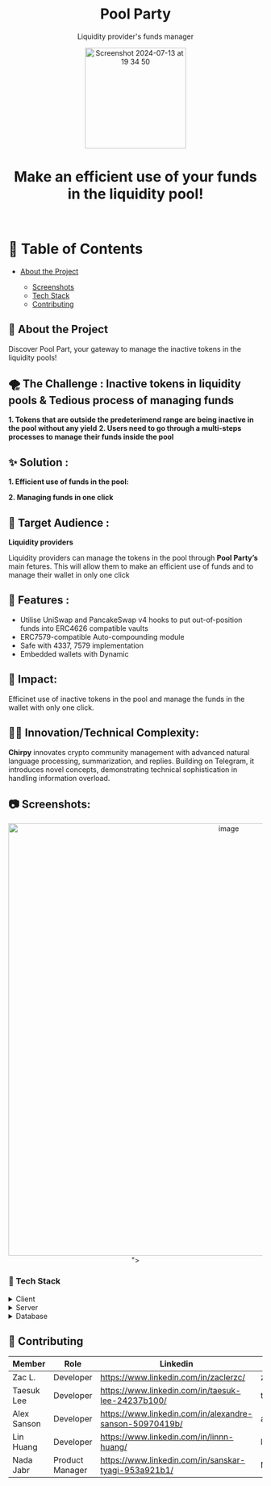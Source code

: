 
<div align="center">
  
  <Pool Party>
  <h1>Pool Party</h1>

   <div align="center"> 
  

  <p>
    Liquidity provider's funds manager

  </div>

<div align="center">

 <img width="200" alt="Screenshot 2024-07-13 at 19 34 50" src="https://github.com/user-attachments/assets/8bc9510f-25db-424a-a7dc-b08c74d8b7b8">

    
</div>

  <p>
     <h1>Make an efficient use of your funds in the liquidity pool!</h1>
  </p>
  
  

  </h4>
</div>

<br />

<!-- Table of Contents -->
# :notebook_with_decorative_cover: Table of Contents

- [About the Project](#star2-about-the-project)
  * [Screenshots](#camera-screenshots)
  * [Tech Stack](#space_invader-tech-stack)
  * [Contributing](#wave-contributing)
 


  <!-- About the Project -->
## :star2: About the Project
Discover Pool Part, your gateway to manage the inactive tokens in the liquidity pools!

<!-- The Challenge -->

 ## 🌪️ The Challenge : Inactive tokens in liquidity pools & Tedious process of managing funds

**1. Tokens that are outside the predeterimend range are being inactive in the pool without any yield**
**2. Users need to go through a multi-steps processes to manage their funds inside the pool**

<!-- Solution -->
 ## ✨ Solution :

**1. Efficient use of funds in the pool:** 

**2. Managing funds in one click** 

<!-- Modes -->
## 👥 Target Audience :


**Liquidity providers** 

Liquidity providers can manage the tokens in the pool through **Pool Party’s** main fetures. This will allow them to make an efficient use of funds and to manage their wallet in only one click

<!-- Features -->
## :dart: Features : 

- Utilise UniSwap and PancakeSwap v4 hooks to put out-of-position funds into ERC4626 compatible vaults
- ERC7579-compatible Auto-compounding module
- Safe with 4337, 7579 implementation
- Embedded wallets with Dynamic


<!-- Impact -->

## 📑 Impact:

Efficinet use of inactive tokens in the pool and manage the funds in the wallet with only one click.


<!-- **Innovation/Technical Complexity** -->

## 👩‍💻 Innovation/Technical Complexity:

**Chirpy** innovates crypto community management with advanced natural language processing, summarization, and replies. Building on Telegram, it introduces novel concepts, demonstrating technical sophistication in handling information overload.



<!-- Screenshots -->

## :camera: Screenshots: 

<div align="center"> 
<img width="858" alt="image" src="<img width="858" alt="image" src="https://github.com/user-attachments/assets/1e6a5a4b-efe9-4c10-a7a7-0df89b7163c6">
">




    
</div>


<!-- TechStack -->
### :space_invader: Tech Stack

<details>
  <summary>Client</summary>
  <ul>
    <li><a href="https://github.com/lens-protocol/lens-sdk">lens-sdk</a></li>
    <li><a href="https://tailwindcss.com/">tailwind</a></li>
    <li><a href="https://worldcoin.org/world-id">world-id</a></li>
    <li><a href="https://next.id/">next.id</a></li>
    
    
    
  </ul>
</details>

<details>
  <summary>Server</summary>
  <ul>
    <li><a href="https://docs.python-telegram-bot.org/en/v20.6/index.html">python3-telegram-bot</a></li>


    
  </ul>
</details>

<details>
<summary>Database</summary>
  <ul>
    <li><a href="https://ethglobal.com/events/brussles/prizes/uniswap">uniswap</a></li>
    <li><a href="https://ethglobal.com/events/brussles/prizes/pancakeswap">pancakeswap</a></li>
    <li><a href="https://ethglobal.com/events/brussles/prizes/safe">safe</a></li>
    <li><a href="https://ethglobal.com/events/brussles/prizes/dynamic">dynamic</a></li>
  </ul>
</details>




<!-- Contributing -->
## :wave: Contributing



| Member  | Role | Linkedin | GitHub   |
| ----------- | ----------- |----------- |----------- |
| Zac L. | Developer | https://www.linkedin.com/in/zaclerzc/               | zlace0x              |
| Taesuk Lee  |  Developer                  | https://www.linkedin.com/in/taesuk-lee-24237b100/   | taesuklee       |
| Alex Sanson |  Developer                   | https://www.linkedin.com/in/alexandre-sanson-50970419b/   | asanson1404      |
| Lin Huang  |  Developer                   | https://www.linkedin.com/in/linnn-huang/   | linnnnnnh      |
| Nada Jabr      |  Product Manager          | https://www.linkedin.com/in/sanskar-tyagi-953a921b1/   | NJ-2021             |


 


